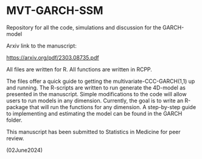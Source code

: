 # MVT-GARCH-SSM
Repository for all the code, simulations and discussion for the GARCH-model

Arxiv link to the manuscript:

https://arxiv.org/pdf/2303.08735.pdf

All files are written for R. All functions are written in RCPP.

The files offer a quick guide to getting the multivariate-CCC-GARCH(1,1) up and running. The R-scripts are written to run generate the 4D-model as presented in the manuscript. Simple modifications to the code will allow users to run models in any dimension. Currently, the goal is to write an R-package that will run the 
functions for any dimension. A step-by-step guide to implementing and estimating the model can be found in the GARCH folder.

This manuscript has been submitted to Statistics in Medicine for peer review.

(02June2024)
